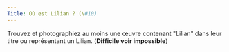 ```yaml
---
Title: Où est Lilian ? (\#10)
---
```


Trouvez et photographiez au moins une œuvre contenant "Lilian" dans leur titre ou représentant un Lilian.
(**Difficile voir impossible**)
